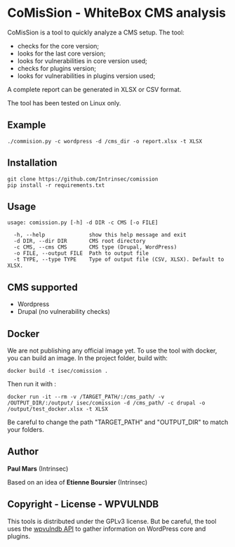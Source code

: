 # CoMisSion - WhiteBox CMS analysis

CoMisSion is a tool to quickly analyze a CMS setup. The tool:
- checks for the core version;
- looks for the last core version;
- looks for vulnerabilities in core version used;
- checks for plugins version;
- looks for vulnerabilities in plugins version used;

A complete report can be generated in XLSX or CSV format.

The tool has been tested on Linux only.


## Example

```
./commision.py -c wordpress -d /cms_dir -o report.xlsx -t XLSX
```

## Installation

```
git clone https://github.com/Intrinsec/comission
pip install -r requirements.txt
```

## Usage

```
usage: comission.py [-h] -d DIR -c CMS [-o FILE]

  -h, --help              show this help message and exit
  -d DIR, --dir DIR       CMS root directory
  -c CMS, --cms CMS       CMS type (Drupal, WordPress)
  -o FILE, --output FILE  Path to output file
  -t TYPE, --type TYPE    Type of output file (CSV, XLSX). Default to XLSX.
```

## CMS supported

* Wordpress
* Drupal (no vulnerability checks)


## Docker

We are not publishing any official image yet.
To use the tool with docker, you can build an image. In the project folder, build with:

```
docker build -t isec/comission .
```

Then run it with :

```
docker run -it --rm -v /TARGET_PATH/:/cms_path/ -v /OUTPUT_DIR/:/output/ isec/comission -d /cms_path/ -c drupal -o /output/test_docker.xlsx -t XLSX
```
Be careful to change the path "TARGET_PATH" and "OUTPUT_DIR" to match your folders.

## Author

**Paul Mars** (Intrinsec)

Based on an idea of **Etienne Boursier** (Intrinsec)


## Copyright - License - WPVULNDB

This tools is distributed under the GPLv3 license. But be careful, the tool uses the [wpvulndb API](https://wpvulndb.com/api) to gather information on WordPress core and plugins.
